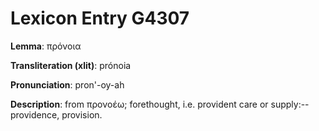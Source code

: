 # Lexicon Entry G4307

**Lemma**: πρόνοια

**Transliteration (xlit)**: prónoia

**Pronunciation**: pron'-oy-ah

**Description**:
from προνοέω; forethought, i.e. provident care or supply:--providence, provision.
